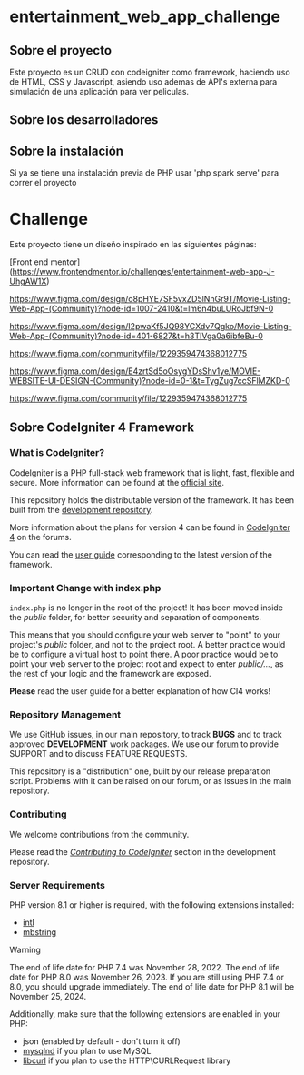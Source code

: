 # entertainment_web_app_challenge

## Sobre el proyecto

Este proyecto es un CRUD con codeigniter como framework, haciendo uso de HTML, CSS y Javascript, asiendo uso ademas de API's externa para simulación de una aplicación para ver peliculas.

## Sobre los desarrolladores


## Sobre la instalación

Si ya se tiene una instalación previa de PHP usar 'php spark serve' para correr el proyecto

# Challenge 

Este proyecto tiene un diseño inspirado en las siguientes páginas:

[Front end mentor] (https://www.frontendmentor.io/challenges/entertainment-web-app-J-UhgAW1X)

https://www.figma.com/design/o8pHYE7SF5vxZD5lNnGr9T/Movie-Listing-Web-App-(Community)?node-id=1007-2410&t=lm6n4buLURoJbf9N-0

https://www.figma.com/design/I2pwaKf5JQ98YCXdv7Qgko/Movie-Listing-Web-App-(Community)?node-id=401-6827&t=h3TIVga0a6ibfeBu-0

https://www.figma.com/community/file/1229359474368012775

https://www.figma.com/design/E4zrtSd5oOsygYDsShv1ye/MOVIE-WEBSITE-UI-DESIGN-(Community)?node-id=0-1&t=TygZug7ccSFlMZKD-0

https://www.figma.com/community/file/1229359474368012775



## Sobre CodeIgniter 4 Framework

### What is CodeIgniter?

CodeIgniter is a PHP full-stack web framework that is light, fast, flexible and secure.
More information can be found at the [official site](https://codeigniter.com).

This repository holds the distributable version of the framework.
It has been built from the
[development repository](https://github.com/codeigniter4/CodeIgniter4).

More information about the plans for version 4 can be found in [CodeIgniter 4](https://forum.codeigniter.com/forumdisplay.php?fid=28) on the forums.

You can read the [user guide](https://codeigniter.com/user_guide/)
corresponding to the latest version of the framework.

### Important Change with index.php

`index.php` is no longer in the root of the project! It has been moved inside the *public* folder,
for better security and separation of components.

This means that you should configure your web server to "point" to your project's *public* folder, and
not to the project root. A better practice would be to configure a virtual host to point there. A poor practice would be to point your web server to the project root and expect to enter *public/...*, as the rest of your logic and the
framework are exposed.

**Please** read the user guide for a better explanation of how CI4 works!

### Repository Management

We use GitHub issues, in our main repository, to track **BUGS** and to track approved **DEVELOPMENT** work packages.
We use our [forum](http://forum.codeigniter.com) to provide SUPPORT and to discuss
FEATURE REQUESTS.

This repository is a "distribution" one, built by our release preparation script.
Problems with it can be raised on our forum, or as issues in the main repository.

### Contributing

We welcome contributions from the community.

Please read the [*Contributing to CodeIgniter*](https://github.com/codeigniter4/CodeIgniter4/blob/develop/CONTRIBUTING.md) section in the development repository.

### Server Requirements

PHP version 8.1 or higher is required, with the following extensions installed:

- [intl](http://php.net/manual/en/intl.requirements.php)
- [mbstring](http://php.net/manual/en/mbstring.installation.php)

> [!WARNING]
> The end of life date for PHP 7.4 was November 28, 2022.
> The end of life date for PHP 8.0 was November 26, 2023.
> If you are still using PHP 7.4 or 8.0, you should upgrade immediately.
> The end of life date for PHP 8.1 will be November 25, 2024.

Additionally, make sure that the following extensions are enabled in your PHP:

- json (enabled by default - don't turn it off)
- [mysqlnd](http://php.net/manual/en/mysqlnd.install.php) if you plan to use MySQL
- [libcurl](http://php.net/manual/en/curl.requirements.php) if you plan to use the HTTP\CURLRequest library
